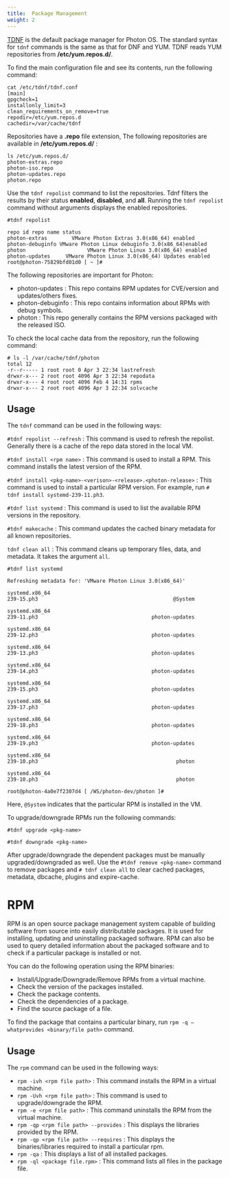 ```yaml
---
title:  Package Management
weight: 2
---
```


[TDNF](https://github.com/vmware/tdnf) is the default package manager for Photon OS. The standard syntax for `tdnf` commands is the same as that for DNF and YUM. TDNF reads YUM repositories from **/etc/yum.repos.d/**.

To find the main configuration file and see its contents, run the following command:
```
cat /etc/tdnf/tdnf.conf
[main]
gpgcheck=1
installonly_limit=3
clean_requirements_on_remove=true
repodir=/etc/yum.repos.d
cachedir=/var/cache/tdnf
```

Repositories have a **.repo** file extension, The following repositories are available in **/etc/yum.repos.d/** :
```
ls /etc/yum.repos.d/
photon-extras.repo
photon-iso.repo
photon-updates.repo
photon.repo
```

Use the `tdnf repolist` command to list the repositories. Tdnf filters the results by their status **enabled**, **disabled**, and **all**. Running the `tdnf repolist` command without arguments displays the enabled repositories.
```
#tdnf repolist

repo id repo name status
photon-extras        VMware Photon Extras 3.0(x86_64) enabled
photon-debuginfo VMware Photon Linux debuginfo 3.0(x86_64)enabled
photon                    VMware Photon Linux 3.0(x86_64) enabled
photon-updates     VMware Photon Linux 3.0(x86_64) Updates enabled
root@photon-75829bfd01d0 [ ~ ]#
```

The following repositories are important for Photon:

- photon-updates : This repo contains RPM updates for CVE/version and updates/others fixes.
- photon-debuginfo : This repo contains information about RPMs with debug symbols.
- photon : This repo generally contains the RPM versions packaged with the released ISO.

To check the local cache data from the repository, run the following command:
```
# ls -l /var/cache/tdnf/photon
total 12
-r--r----- 1 root root 0 Apr 3 22:34 lastrefresh
drwxr-x--- 2 root root 4096 Apr 3 22:34 repodata
drwxr-x--- 4 root root 4096 Feb 4 14:31 rpms
drwxr-x--- 2 root root 4096 Apr 3 22:34 solvcache
```

## Usage  
The `tdnf` command can be used in the following ways:

`#tdnf repolist --refresh` : This command is used to refresh the repolist. Generally there is a cache of the repo data stored in the local VM.

`#tdnf install <rpm name>` : This command is used to install a RPM. This command installs the latest version of the RPM.

`#tdnf install <pkg-name>-<verison>-<release>.<photon-release>` : This command is used to install a particular RPM version. For example, run `# tdnf install systemd-239-11.ph3`.

`#tdnf list systemd` : This command is used to list the available RPM versions in the repository.

`#tdnf makecache` : This command updates the cached binary metadata for all known repositories.

`tdnf clean all` : This command cleans up temporary files, data, and metadata. It takes the argument `all`.
```
#tdnf list systemd

Refreshing metadata for: 'VMware Photon Linux 3.0(x86_64)'

systemd.x86_64                                                                       239-15.ph3                                            @System

systemd.x86_64                                                                       239-11.ph3                                     photon-updates

systemd.x86_64                                                                       239-12.ph3                                     photon-updates

systemd.x86_64                                                                       239-13.ph3                                     photon-updates

systemd.x86_64                                                                       239-14.ph3                                     photon-updates

systemd.x86_64                                                                       239-15.ph3                                     photon-updates

systemd.x86_64                                                                       239-17.ph3                                     photon-updates

systemd.x86_64                                                                       239-18.ph3                                     photon-updates

systemd.x86_64                                                                       239-19.ph3                                     photon-updates

systemd.x86_64                                                                       239-10.ph3                                             photon

systemd.x86_64                                                                       239-10.ph3                                             photon

root@photon-4a0e7f2307d4 [ /WS/photon-dev/photon ]#
```
Here, `@System` indicates that the particular RPM is installed in the VM.

To upgrade/downgrade RPMs run the following commands:
```
#tdnf upgrade <pkg-name>

#tdnf downgrade <pkg-name>
```
After upgrade/downgrade the dependent packages must be manually upgraded/downgraded as well. Use the `#tdnf remove <pkg-name>` command to remove packages and `# tdnf clean all` to clear cached packages, metadata, dbcache, plugins and expire-cache.

# RPM  
RPM is an open source package management system capable of building software from source into easily distributable packages. It is used for installing, updating and uninstalling packaged software.
RPM can also be used to query detailed information about the packaged software and to check if a particular package is installed or not.

You can do the following operation using the RPM binaries:

- Install/Upgrade/Downgrade/Remove RPMs from a virtual machine.
- Check the version of the packages installed.
- Check the package contents.
- Check the dependencies of a package.
- Find the source package of a file.

To find the package that contains a particular binary, run `rpm -q —whatprovides <binary/file path>` command.

## Usage  
The `rpm` command can be used in the following ways:

- `rpm -ivh <rpm file path>` : This command installs the RPM in a virtual machine.
- `rpm -Uvh <rpm file path>` : This command is used to upgrade/downgrade the RPM.
- `rpm -e <rpm file path>` : This command uninstalls the RPM from the virtual machine.
- `rpm -qp <rpm file path> --provides` : This displays the libraries provided by the RPM.
- `rpm -qp <rpm file path> --requires` : This displays the binaries/libraries required to install a particular rpm.
- `rpm -qa` : This displays a list of all installed packages.
- `rpm -ql <package file.rpm>` : This command lists all files in the package file.

